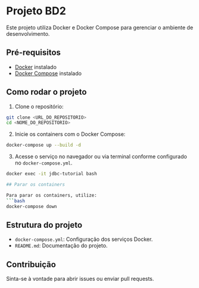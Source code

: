 # Projeto BD2

Este projeto utiliza Docker e Docker Compose para gerenciar o ambiente de desenvolvimento.

## Pré-requisitos

- [Docker](https://www.docker.com/get-started) instalado
- [Docker Compose](https://docs.docker.com/compose/install/) instalado

## Como rodar o projeto

1. Clone o repositório:
```bash
git clone <URL_DO_REPOSITORIO>
cd <NOME_DO_REPOSITORIO>
```

2. Inicie os containers com o Docker Compose:
```bash
docker-compose up --build -d
```

3. Acesse o serviço no navegador ou via terminal conforme configurado no `docker-compose.yml`.
```bash
docker exec -it jdbc-tutorial bash

## Parar os containers

Para parar os containers, utilize:
```bash
docker-compose down
```

## Estrutura do projeto

- `docker-compose.yml`: Configuração dos serviços Docker.
- `README.md`: Documentação do projeto.

## Contribuição

Sinta-se à vontade para abrir issues ou enviar pull requests.
